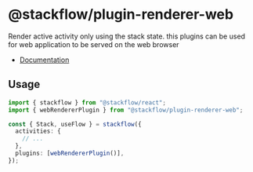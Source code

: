 # @stackflow/plugin-renderer-web

Render active activity only using the stack state. this plugins can be used for web application to be served on the web browser

- [Documentation](https://stackflow.so)

## Usage

```typescript
import { stackflow } from "@stackflow/react";
import { webRendererPlugin } from "@stackflow/plugin-renderer-web";

const { Stack, useFlow } = stackflow({
  activities: {
    // ...
  },
  plugins: [webRendererPlugin()],
});
```
